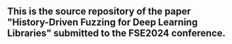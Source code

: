 ## This is the source repository of the paper "History-Driven Fuzzing for Deep Learning Libraries" submitted to the FSE2024 conference.
